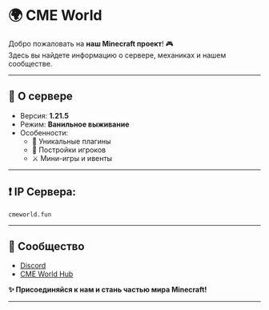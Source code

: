 # 🌍 CME World

Добро пожаловать на **наш Minecraft проект**! 🎮  
Здесь вы найдете информацию о сервере, механиках и нашем сообществе.

---

## 🚀 О сервере
- Версия: **1.21.5**
- Режим: **Ванильное выживание**
- Особенности:
  - 🔨 Уникальные плагины
  - 🏰 Постройки игроков
  - ⚔️ Мини-игры и ивенты

---

## ❗ IP Сервера:
```
cmeworld.fun
```


---

## 💬 Сообщество
- [Discord](https://dsc.gg/cme-world)  
- [CME World Hub](https://github.com/Kr1sper59/CME-World-Hub)

**✨ Присоединяйся к нам и стань частью мира Minecraft!**

---